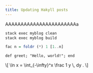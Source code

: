 ```yaml
---
title: Updating Hakyll posts
---
```



AAAAAAAAAAAAAAAAAAAAAAAa


```bash
stack exec myblog clean
stack exec myblog build
```

``` haskell
fac n = foldr (*) 1 [1..n]
```

```{.ruby .numberLines}
def greet; "Hello, world!"; end
```
\\[ \\ln x = \\int_{-\\infty}^x \\frac 1 y \\, dy . \\]
